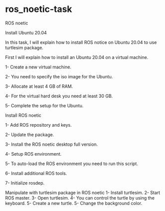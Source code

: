 # ros_noetic-task

ROS noetic

Install Ubuntu 20.04

In this task, I will explain how to install ROS notice on Ubuntu 20.04 to use turtlesim package.

First I will explain how to install an Ubuntu 20.04 on a virtual machine.

1- Create a new virtual machine.

2- You need to specify the iso image for the Ubuntu.

3- Allocate at least 4 GB of RAM.

4- For the virtual hard desk you need at least 30 GB.

5- Complete the setup for the Ubuntu.

Install ROS noetic

1- Add ROS repository and keys.

2- Update the package.

3- Install the ROS noetic desktop full version.

4- Setup ROS environment.

5- To auto-load the ROS environment you need to run this script.

6- Install additional ROS tools.

7- Initialize rosdep.


Manipulate with turtlesim package in ROS noetic
1- Install turtlesim.
2- Start ROS master.
3- Open turtlesim.
4- You can control the turtle by using the keyboard. 
5- Create a new turtle.
5- Change the background color.
